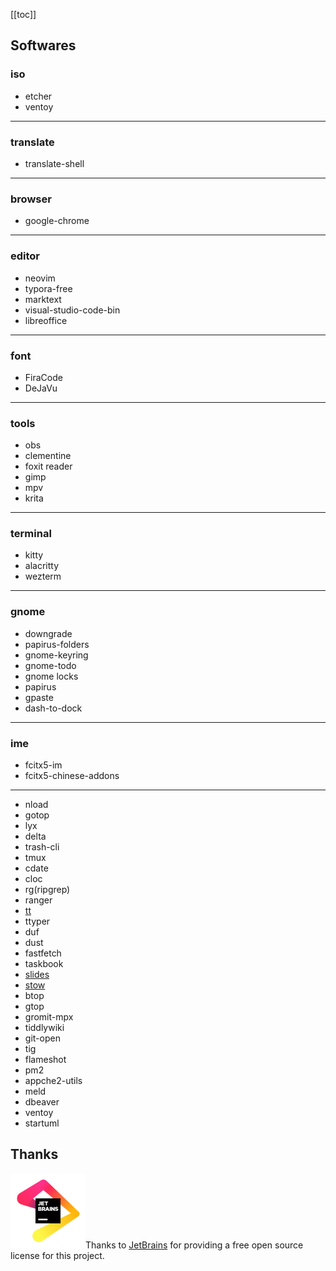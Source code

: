 [[toc]]
## Softwares

### iso
* etcher
* ventoy
---

### translate
* translate-shell
---

### browser
* google-chrome
---

### editor
* neovim
* typora-free
* marktext
* visual-studio-code-bin
* libreoffice
---

### font
* FiraCode
* DeJaVu
---

### tools
* obs
* clementine
* foxit reader
* gimp
* mpv
* krita
---

### terminal
* kitty
* alacritty
* wezterm
---

### gnome
* downgrade
* papirus-folders
* gnome-keyring
* gnome-todo
* gnome locks
* papirus
* gpaste
* dash-to-dock
---

### ime
* fcitx5-im
* fcitx5-chinese-addons
---


* nload
* gotop
* lyx
* delta
* trash-cli
* tmux
* cdate
* cloc
* rg(ripgrep)
* ranger
* [tt](https://github.com/lemnos/tt)
* ttyper
* duf
* dust
* fastfetch
* taskbook
* [slides](https://github.com/maaslalani/slides)
* [stow](https://www.gnu.org/software/stow/)
* btop
* gtop
* gromit-mpx
* tiddlywiki
* git-open
* tig
* flameshot
* pm2
* appche2-utils
* meld
* dbeaver
* ventoy
* startuml

## Thanks
<a href="https://jb.gg/OpenSource"><img src=".screenshots/jb_beam.svg" alt="JetBrains Logo" width="120px"/></a>Thanks to [JetBrains](https://jb.gg/OpenSource)  for providing a free open source license for this project.
